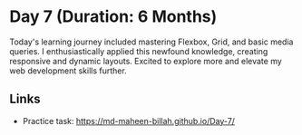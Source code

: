 # Day 7 (Duration: 6 Months)

Today's learning journey included mastering Flexbox, Grid, and basic media queries. I enthusiastically applied this newfound knowledge, creating responsive and dynamic layouts. Excited to explore more and elevate my web development skills further.


## Links

 - Practice task: https://md-maheen-billah.github.io/Day-7/
